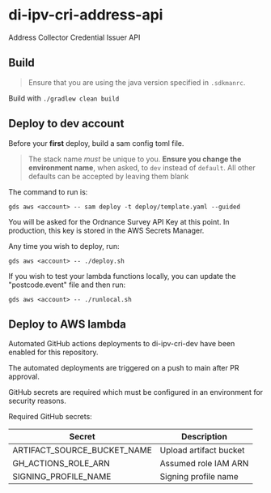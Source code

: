 # di-ipv-cri-address-api
Address Collector Credential Issuer API

## Build

> Ensure that you are using the java version specified in `.sdkmanrc`.

Build with `./gradlew clean build`

## Deploy to dev account

Before your **first** deploy, build a sam config toml file.
> The stack name *must* be unique to you.
> **Ensure you change the environment name**, when asked, to `dev` instead of `default`.
> All other defaults can be accepted by leaving them blank

The command to run is: 

`gds aws <account> -- sam deploy -t deploy/template.yaml --guided`

You will be asked for the Ordnance Survey API Key at this point.
In production, this key is stored in the AWS Secrets Manager.

Any time you wish to deploy, run:

`gds aws <account> -- ./deploy.sh`

If you wish to test your lambda functions locally, you can update the "postcode.event" file and then run:

`gds aws <account> -- ./runlocal.sh`


## Deploy to AWS lambda

Automated GitHub actions deployments to di-ipv-cri-dev have been enabled for this repository.

The automated deployments are triggered on a push to main after PR approval.

GitHub secrets are required which must be configured in an environment for security reasons.

Required GitHub secrets:

| Secret | Description |
| ------ | ----------- |
| ARTIFACT_SOURCE_BUCKET_NAME | Upload artifact bucket |
| GH_ACTIONS_ROLE_ARN | Assumed role IAM ARN |
| SIGNING_PROFILE_NAME | Signing profile name |

